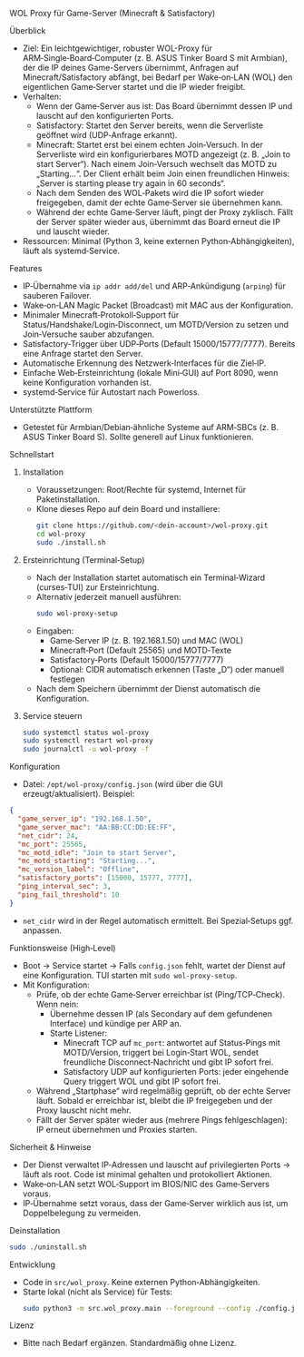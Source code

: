 WOL Proxy für Game-Server (Minecraft & Satisfactory)

Überblick
- Ziel: Ein leichtgewichtiger, robuster WOL-Proxy für ARM‑Single‑Board‑Computer (z. B. ASUS Tinker Board S mit Armbian), der die IP deines Game-Servers übernimmt, Anfragen auf Minecraft/Satisfactory abfängt, bei Bedarf per Wake‑on‑LAN (WOL) den eigentlichen Game‑Server startet und die IP wieder freigibt.
- Verhalten:
  - Wenn der Game‑Server aus ist: Das Board übernimmt dessen IP und lauscht auf den konfigurierten Ports.
  - Satisfactory: Startet den Server bereits, wenn die Serverliste geöffnet wird (UDP‑Anfrage erkannt).
  - Minecraft: Startet erst bei einem echten Join‑Versuch. In der Serverliste wird ein konfigurierbares MOTD angezeigt (z. B. „Join to start Server“). Nach einem Join‑Versuch wechselt das MOTD zu „Starting…“. Der Client erhält beim Join einen freundlichen Hinweis: „Server is starting please try again in 60 seconds“.
  - Nach dem Senden des WOL‑Pakets wird die IP sofort wieder freigegeben, damit der echte Game‑Server sie übernehmen kann.
  - Während der echte Game‑Server läuft, pingt der Proxy zyklisch. Fällt der Server später wieder aus, übernimmt das Board erneut die IP und lauscht wieder.
- Ressourcen: Minimal (Python 3, keine externen Python‑Abhängigkeiten), läuft als systemd‑Service.

Features
- IP‑Übernahme via `ip addr add/del` und ARP‑Ankündigung (`arping`) für sauberen Failover.
- Wake‑on‑LAN Magic Packet (Broadcast) mit MAC aus der Konfiguration.
- Minimaler Minecraft‑Protokoll‑Support für Status/Handshake/Login‑Disconnect, um MOTD/Version zu setzen und Join‑Versuche sauber abzufangen.
- Satisfactory‑Trigger über UDP‑Ports (Default 15000/15777/7777). Bereits eine Anfrage startet den Server.
- Automatische Erkennung des Netzwerk‑Interfaces für die Ziel‑IP.
- Einfache Web‑Ersteinrichtung (lokale Mini‑GUI) auf Port 8090, wenn keine Konfiguration vorhanden ist.
- systemd‑Service für Autostart nach Powerloss.

Unterstützte Plattform
- Getestet für Armbian/Debian‑ähnliche Systeme auf ARM‑SBCs (z. B. ASUS Tinker Board S). Sollte generell auf Linux funktionieren.

Schnellstart
1) Installation
   - Voraussetzungen: Root/Rechte für systemd, Internet für Paketinstallation.
   - Klone dieses Repo auf dein Board und installiere:
     ```bash
     git clone https://github.com/<dein-account>/wol-proxy.git
     cd wol-proxy
     sudo ./install.sh
     ```

2) Ersteinrichtung (Terminal‑Setup)
   - Nach der Installation startet automatisch ein Terminal‑Wizard (curses‑TUI) zur Ersteinrichtung.
   - Alternativ jederzeit manuell ausführen:
     ```bash
     sudo wol-proxy-setup
     ```
   - Eingaben:
     - Game‑Server IP (z. B. 192.168.1.50) und MAC (WOL)
     - Minecraft‑Port (Default 25565) und MOTD‑Texte
     - Satisfactory‑Ports (Default 15000/15777/7777)
     - Optional: CIDR automatisch erkennen (Taste „D“) oder manuell festlegen
   - Nach dem Speichern übernimmt der Dienst automatisch die Konfiguration.

3) Service steuern
   ```bash
   sudo systemctl status wol-proxy
   sudo systemctl restart wol-proxy
   sudo journalctl -u wol-proxy -f
   ```

Konfiguration
- Datei: `/opt/wol-proxy/config.json` (wird über die GUI erzeugt/aktualisiert). Beispiel:
```json
{
  "game_server_ip": "192.168.1.50",
  "game_server_mac": "AA:BB:CC:DD:EE:FF",
  "net_cidr": 24,
  "mc_port": 25565,
  "mc_motd_idle": "Join to start Server",
  "mc_motd_starting": "Starting...",
  "mc_version_label": "Offline",
  "satisfactory_ports": [15000, 15777, 7777],
  "ping_interval_sec": 3,
  "ping_fail_threshold": 10
}
```
- `net_cidr` wird in der Regel automatisch ermittelt. Bei Spezial‑Setups ggf. anpassen.

Funktionsweise (High‑Level)
- Boot → Service startet → Falls `config.json` fehlt, wartet der Dienst auf eine Konfiguration. TUI starten mit `sudo wol-proxy-setup`.
- Mit Konfiguration:
  - Prüfe, ob der echte Game‑Server erreichbar ist (Ping/TCP‑Check). Wenn nein:
    - Übernehme dessen IP (als Secondary auf dem gefundenen Interface) und kündige per ARP an.
    - Starte Listener:
      - Minecraft TCP auf `mc_port`: antwortet auf Status‑Pings mit MOTD/Version, triggert bei Login‑Start WOL, sendet freundliche Disconnect‑Nachricht und gibt IP sofort frei.
      - Satisfactory UDP auf konfigurierten Ports: jeder eingehende Query triggert WOL und gibt IP sofort frei.
  - Während „Startphase“ wird regelmäßig geprüft, ob der echte Server läuft. Sobald er erreichbar ist, bleibt die IP freigegeben und der Proxy lauscht nicht mehr.
  - Fällt der Server später wieder aus (mehrere Pings fehlgeschlagen): IP erneut übernehmen und Proxies starten.

Sicherheit & Hinweise
- Der Dienst verwaltet IP‑Adressen und lauscht auf privilegierten Ports → läuft als root. Code ist minimal gehalten und protokolliert Aktionen.
- Wake‑on‑LAN setzt WOL‑Support im BIOS/NIC des Game‑Servers voraus.
- IP‑Übernahme setzt voraus, dass der Game‑Server wirklich aus ist, um Doppelbelegung zu vermeiden.

Deinstallation
```bash
sudo ./uninstall.sh
```

Entwicklung
- Code in `src/wol_proxy`. Keine externen Python‑Abhängigkeiten.
- Starte lokal (nicht als Service) für Tests:
  ```bash
  sudo python3 -m src.wol_proxy.main --foreground --config ./config.json
  ```

Lizenz
- Bitte nach Bedarf ergänzen. Standardmäßig ohne Lizenz.

